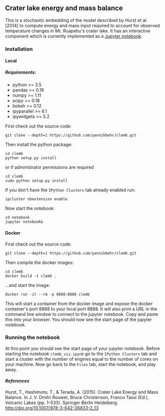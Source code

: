 ## Crater lake energy and mass balance

This is a stochastic embedding of the model described by Hurst et al. [2014] to
compute energy and mass input required to account for observed temperature
changes in Mt. Ruapehu's crater lake. It has an interactive component which is currently implemented as a [Jupyter notebook](http://nbviewer.jupyter.org/github/ipython/ipython/blob/3.x/examples/Notebook/Index.ipynb).

### Installation

#### Local
##### Requirements:
* python >= 3.5
* pandas >= 0.19
* numpy >= 1.11
* scipy >= 0.18
* bokeh >= 0.12
* ipyparallel >= 6.1
* ipywidgets >= 5.2

First check out the source code:
```
git clone --depth=1 https://github.com/yannikbehr/clemb.git
```

Then install the python package:
```
cd clemb
python setup.py install
```
or if administrator permissions are required

```
cd clemb
sudo python setup.py install
```
If you don't have the `IPython Clusters` tab already enabled run:
```
ipcluster nbextension enable
```
Now start the notebook:
```
cd notebook
jupyter notebook&
```

#### Docker
First check out the source code:
```
git clone --depth=1 https://github.com/yannikbehr/clemb.git
```
Then compile the docker images:
```
cd clemb
docker build -t clemb .  
```
...and start the image:
```
docker run -it --rm -p 8888:8888 clemb
```
This will start a container from the docker image and expose the docker container's port 8888 to your local port 8888. It will also print a URL in the command line window to connect to the jupyter notebook. Copy and paste this into your browser. You should now see the start page of the jupyter notebook.

### Running the notebook
At this point you should see the start page of your jupyter notebook. Before starting the notebook `clemb_viz.ipynb` go to the `IPython Clusters` tab and start a cluster with the number of engines equal to the number of cores on your machine. Now go back to the `Files` tab, start the notebook, and play away.

#### *References*
Hurst, T., Hashimoto, T., & Terada, A. (2015). Crater Lake Energy and Mass Balance. In J. V. Dmitri Rouwet, Bruce Christenson, Franco Tassi (Ed.), Volcanic Lakes (pp. 1–533). Springer Berlin Heidelberg. http://doi.org/10.1007/978-3-642-36833-2_13
